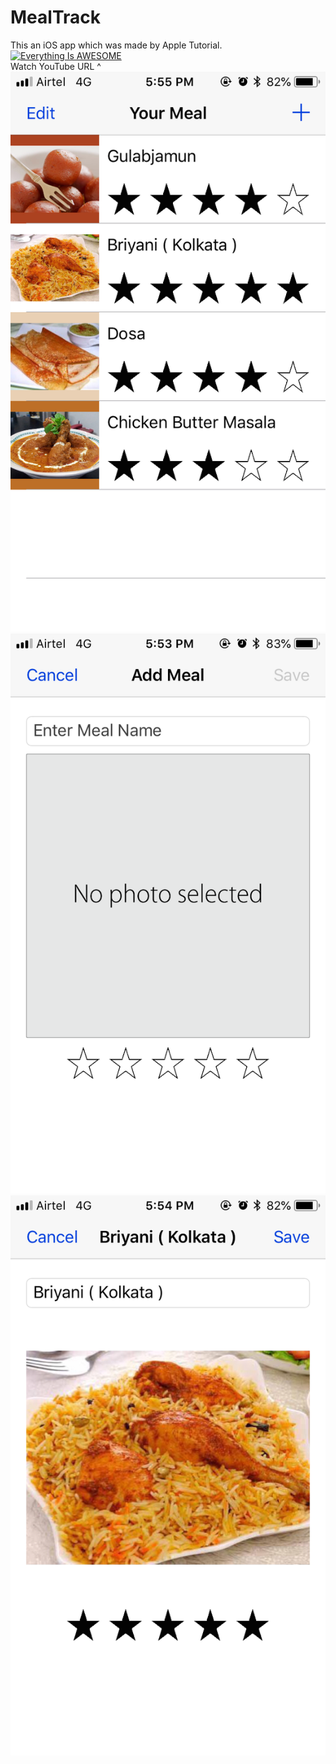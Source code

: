 # MealTrack

This an iOS app which was made by Apple Tutorial.  
[![Everything Is AWESOME](https://img.youtube.com/vi/Cg6k5TaEaPA/0.jpg)](https://www.youtube.com/watch?v=Cg6k5TaEaPA "FxIT - First Test")  
Watch YouTube URL ^
![Initial Screen](sc/Initial.PNG)
![Add New](sc/AddNew.PNG)
![Edit Screen](sc/Edit.PNG)
